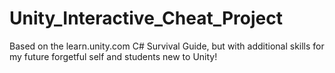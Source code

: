 # Unity_Interactive_Cheat_Project
 Based on the learn.unity.com C# Survival Guide, but with additional skills for my future forgetful self and students new to Unity!

